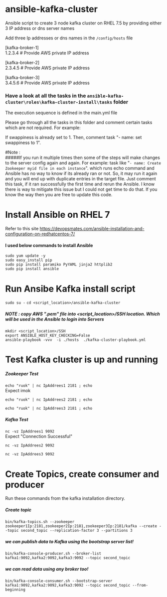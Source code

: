 # ansible-kafka-cluster
Ansible script to create 3 node kafka cluster on RHEL 7.5 by providing either 3 IP address or dns server names 

Add three Ip addresses or dns names in the `/config/hosts` file

[kafka-broker-1]                                        
1.2.3.4                            # Provide AWS private IP address

[kafka-broker-2]                   
2.3.4.5                            # Provide AWS private IP address

[kafka-broker-3]                
3.4.5.6                            # Provide AWS private IP address

### Have a look at all the tasks in the `ansible-kafka-cluster\roles\kafka-cluster-install\tasks` folder
The execution sequence is defined in the main.yml file

Please go through all the tasks in this folder and comment certain tasks which are not required. 
For example:

If swappiness is already set to 1. Then, comment task "- name: set swappiness to 1". 

#Note :                   
#####If you run it multiple times then some of the steps will make changes to the server config again and again.
For example: task like "`- name: Create Zookeeper myid file in each instance`". which runs echo command and
 Ansible has no way to know if its already ran or not. So, it may run it again and you will end up with duplicate
 entries in the target file. Just comment this task, if it ran successfully the first time and rerun the Ansible. 
 I know there is way to mitigate this issue but I could not get time to do that. If you know the way then you are 
 free to update this code.

# Install Ansible on RHEL 7 
Refer to this site 
https://devopsmates.com/ansible-installation-and-configuration-on-redhatcentos-7/

#### I used below commands to install Ansible
`sudo yum update -y`             
`sudo easy_install pip`            
`sudo pip install paramiko PyYAML jinja2 httplib2`                   
`sudo pip install ansible`

# Run Ansibe Kafka install script
`sudo su -`
`cd <script_location>/ansible-kafka-cluster`  
##### NOTE : copy AWS ".pem" file into <script_location>/SSH location. Which will be used in the Ansible to login into Servers
`mkdir <script_location>/SSH`                          
`export ANSIBLE_HOST_KEY_CHECKING=False`                 
`ansible-playbook -vvv  -i ./hosts  ./kafka-cluster-playbook.yml`

# Test Kafka cluster is up and running


##### Zookeeper Test
`echo "ruok" | nc IpAddrees1 2181 ; echo`           
Expect imok

`echo "ruok" | nc IpAddrees2 2181 ; echo`

`echo "ruok" | nc IpAddrees3 2181 ; echo`

##### Kafka Test
`nc -vz IpAddrees1 9092`                 
Expect "Connection Successful" 

`nc -vz IpAddrees2 9092`

`nc -vz IpAddrees3 9092`


# Create Topics, create consumer and producer
Run these commands from the kafka installation directory.

##### Create topic
`bin/kafka-topics.sh --zookeeper zookeeper1Ip:2181,zookeeper2Ip:2181,zookeeper3Ip:2181/kafka --create --topic second_topic --replication-factor 3 --partitions 3`

##### we can publish data to Kafka using the bootstrap server list!
`bin/kafka-console-producer.sh --broker-list kafka1:9092,kafka2:9092,kafka3:9092 --topic second_topic`

##### we can read data using any broker too!
`bin/kafka-console-consumer.sh --bootstrap-server kafka1:9092,kafka2:9092,kafka3:9092 --topic second_topic --from-beginning`


